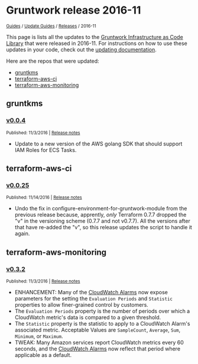 
# Gruntwork release 2016-11

<p style={{marginTop: "-25px"}}><small><a href="/guides">Guides</a> / <a href="/guides/stay-up-to-date">Update Guides</a> / <a href="/guides/stay-up-to-date/releases">Releases</a> / 2016-11</small></p>

This page is lists all the updates to the [Gruntwork Infrastructure as Code 
Library](https://gruntwork.io/infrastructure-as-code-library/) that were released in 2016-11. For instructions 
on how to use these updates in your code, check out the [updating 
documentation](/guides/working-with-code/using-modules#updating).

Here are the repos that were updated:

- [gruntkms](#gruntkms)
- [terraform-aws-ci](#terraform-aws-ci)
- [terraform-aws-monitoring](#terraform-aws-monitoring)


## gruntkms


### [v0.0.4](https://github.com/gruntwork-io/gruntkms/releases/tag/v0.0.4)

<p style={{marginTop: "-20px", marginBottom: "10px"}}>
  <small>Published: 11/3/2016 | <a href="https://github.com/gruntwork-io/gruntkms/releases/tag/v0.0.4">Release notes</a></small>
</p>

<div style={{"overflow":"hidden","textOverflow":"ellipsis","display":"-webkit-box","WebkitLineClamp":10,"lineClamp":10,"WebkitBoxOrient":"vertical"}}>

  - Update to a new version of the AWS golang SDK that should support IAM Roles for ECS Tasks.


</div>



## terraform-aws-ci


### [v0.0.25](https://github.com/gruntwork-io/terraform-aws-ci/releases/tag/v0.0.25)

<p style={{marginTop: "-20px", marginBottom: "10px"}}>
  <small>Published: 11/14/2016 | <a href="https://github.com/gruntwork-io/terraform-aws-ci/releases/tag/v0.0.25">Release notes</a></small>
</p>

<div style={{"overflow":"hidden","textOverflow":"ellipsis","display":"-webkit-box","WebkitLineClamp":10,"lineClamp":10,"WebkitBoxOrient":"vertical"}}>

  - Undo the fix in configure-environment-for-gruntwork-module from the previous release because, apprently, _only_ Terraform 0.7.7 dropped the "v" in the versioning scheme (0.7.7 and not v0.7.7). All the versions after that have re-added the "v", so this release updates the script to handle it again.


</div>



## terraform-aws-monitoring


### [v0.3.2](https://github.com/gruntwork-io/terraform-aws-monitoring/releases/tag/v0.3.2)

<p style={{marginTop: "-20px", marginBottom: "10px"}}>
  <small>Published: 11/3/2016 | <a href="https://github.com/gruntwork-io/terraform-aws-monitoring/releases/tag/v0.3.2">Release notes</a></small>
</p>

<div style={{"overflow":"hidden","textOverflow":"ellipsis","display":"-webkit-box","WebkitLineClamp":10,"lineClamp":10,"WebkitBoxOrient":"vertical"}}>

  - ENHANCEMENT: Many of the [CloudWatch Alarms](https://github.com/gruntwork-io/module-aws-monitoring/tree/master/modules/alarms) now expose parameters for the setting the `Evaluation Periods` and `Statistic` properties to allow finer-grained control by customers.
  - The `Evaluation Periods` property is the number of periods over which a CloudWatch metric's data is compared to a given threshold.
  - The `Statistic` property is the statistic to apply to a CloudWatch Alarm's associated metric. Acceptable Values are `SampleCount`, `Average`, `Sum`, `Minimum`, or `Maximum`.
- TWEAK: Many Amazon services report CloudWatch metrics every 60 seconds, and the [CloudWatch Alarms](https://github.com/gruntwork-io/module-aws-monitoring/tree/master/modules/alarms) now reflect that period where applicable as a default.


</div>




<!-- ##DOCS-SOURCER-START
{
  "sourcePlugin": "releases",
  "hash": "38a87e559905e7c93a7f7584d2b3ebd5"
}
##DOCS-SOURCER-END -->
